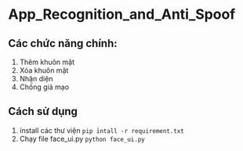 # App_Recognition_and_Anti_Spoof

## Các chức năng chính:
1. Thêm khuôn mặt
2. Xóa khuôn mặt
3. Nhận diện
4. Chống giả mạo

## Cách sử dụng
1. install các thư viện
```pip ỉntall -r requirement.txt```
2. Chạy file face_ui.py
```python face_ui.py```
